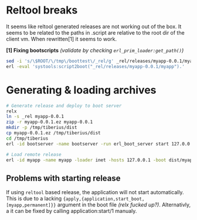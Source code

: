 # Reltool breaks

It seems like reltool generated releases are not working out of the
box. It seems to be related to the paths in <rel>.script are relative
to the root dir of the client vm. When rewritten[1] it seems to work.

**[1] Fixing bootscripts** _(validate by checking `erl_prim_loader:get_path()`)_
```bash
sed -i 's/\$ROOT/\/tmp\/boottest\/_rel/g' _rel/releases/myapp-0.0.1/myapp.script
erl -eval 'systools:script2boot("_rel/releases/myapp-0.0.1/myapp").'
```

# Generating & loading archives

```bash
# Generate release and deploy to boot server
relx
ln -s _rel myapp-0.0.1
zip -r myapp-0.0.1.ez myapp-0.0.1
mkdir -p /tmp/tiberius/dist
cp myapp-0.0.1.ez /tmp/tiberius/dist
cd /tmp/tiberius
erl -id bootserver -name bootserver -run erl_boot_server start 127.0.0.1 
```

```bash
# Load remote release
erl -id myapp -name myapp -loader inet -hosts 127.0.0.1 -boot dist/myapp-0.0.1.ez/myapp-0.0.1/releases/myapp-0.0.1/myapp 
```

## Problems with starting release

If using `reltool` based release, the application will not start
automatically. This is due to a lacking `{apply,{application,start_boot,[myapp,permanent]}}`
argument in the boot file _(relx fucked up?)_.  Alternativly, a it can
be fixed by calling application:start/1 manualy.


